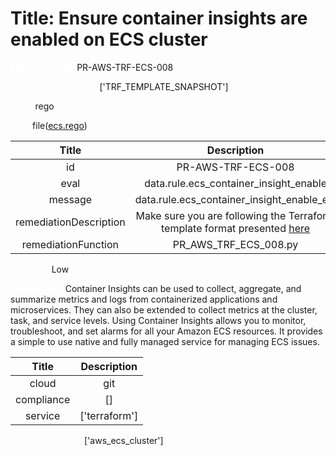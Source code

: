 



# Title: Ensure container insights are enabled on ECS cluster


***<font color="white">Master Test Id:</font>*** PR-AWS-TRF-ECS-008

***<font color="white">Master Snapshot Id:</font>*** ['TRF_TEMPLATE_SNAPSHOT']

***<font color="white">type:</font>*** rego

***<font color="white">rule:</font>*** file([ecs.rego])  
  
  
  
  

|Title|Description|
| :---: | :---: |
|id|PR-AWS-TRF-ECS-008|
|eval|data.rule.ecs_container_insight_enable|
|message|data.rule.ecs_container_insight_enable_err|
|remediationDescription|Make sure you are following the Terraform template format presented <a href='https://registry.terraform.io/providers/hashicorp/aws/latest/docs/resources/ecs_cluster' target='_blank'>here</a>|
|remediationFunction|PR_AWS_TRF_ECS_008.py|


***<font color="white">Severity:</font>*** Low

***<font color="white">Description:</font>*** Container Insights can be used to collect, aggregate, and summarize metrics and logs from containerized applications and microservices. They can also be extended to collect metrics at the cluster, task, and service levels. Using Container Insights allows you to monitor, troubleshoot, and set alarms for all your Amazon ECS resources. It provides a simple to use native and fully managed service for managing ECS issues.  
  
  

|Title|Description|
| :---: | :---: |
|cloud|git|
|compliance|[]|
|service|['terraform']|


***<font color="white">Resource Types:</font>*** ['aws_ecs_cluster']


[ecs.rego]: https://github.com/prancer-io/prancer-compliance-test/tree/master/aws/terraform/ecs.rego
